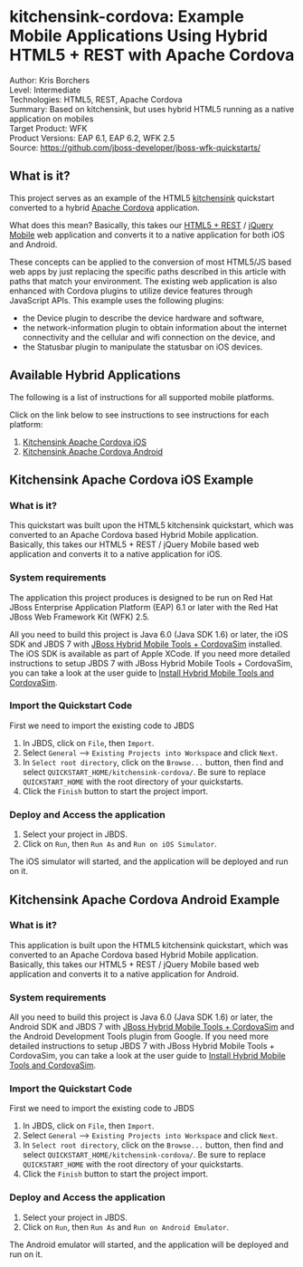 kitchensink-cordova: Example Mobile Applications Using Hybrid HTML5 + REST with Apache Cordova
===============================================================================================
Author: Kris Borchers  
Level: Intermediate  
Technologies: HTML5, REST, Apache Cordova  
Summary: Based on kitchensink, but uses hybrid HTML5 running as a native application on mobiles  
Target Product: WFK  
Product Versions: EAP 6.1, EAP 6.2, WFK 2.5  
Source: <https://github.com/jboss-developer/jboss-wfk-quickstarts/>  

What is it?
-----------

This project serves as an example of the HTML5 [kitchensink](https://github.com/jboss-developer/jboss-wfk-quickstarts/tree/master/kitchensink-html5-mobile) quickstart converted to a hybrid [Apache Cordova](http://cordova.apache.org/) application.

What does this mean? Basically, this takes our [HTML5 + REST](http://www.jboss.org/jdf/quickstarts/jboss-as-quickstart/wfk-quickstarts/kitchensink-html5-mobile/) / [jQuery Mobile](http://jquerymobile.com/) web application and converts it to a native application for both iOS and Android.

These concepts can be applied to the conversion of most HTML5/JS based web apps by just replacing the specific paths described in this article with paths that match your environment. The existing web application is also enhanced with Cordova plugins to utilize device features through JavaScript APIs. This example uses the following plugins:

- the Device plugin to describe the device hardware and software,
- the network-information plugin to obtain information about the internet connectivity and the cellular and wifi connection on the device, and
- the Statusbar plugin to manipulate the statusbar on iOS devices.



Available Hybrid Applications
-----------------------------

The following is a list of instructions for all supported mobile platforms.

Click on the link below to see instructions to see instructions for each platform:

1. [Kitchensink Apache Cordova iOS](#kitchensink-apache-cordova-ios-example)
2. [Kitchensink Apache Cordova Android](#kitchensink-apache-cordova-android-example)



Kitchensink Apache Cordova iOS Example
-----------------------------------

### What is it?

This quickstart was built upon the HTML5 kitchensink quickstart, which was converted to an Apache Cordova based Hybrid Mobile application. Basically, this takes our HTML5 + REST / jQuery Mobile based web application and converts it to a native application for iOS.

### System requirements

The application this project produces is designed to be run on Red Hat JBoss Enterprise Application Platform (EAP) 6.1 or later with the Red Hat JBoss Web Framework Kit (WFK) 2.5.

All you need to build this project is Java 6.0 (Java SDK 1.6) or later, the iOS SDK and JBDS 7 with [JBoss Hybrid Mobile Tools + CordovaSim](http://developer.android.com/tools/sdk/eclipse-adt.html) installed. The iOS SDK is available as part of Apple XCode. If you need more detailed instructions to setup JBDS 7 with JBoss Hybrid Mobile Tools + CordovaSim, you can take a look at the user guide to [Install Hybrid Mobile Tools and CordovaSim](https://access.redhat.com/site/documentation/en-US/Red_Hat_JBoss_Developer_Studio/7.1/html/User_Guide/Install_Hybrid_Mobile_Tools_and_CordovaSim.html).


### Import the Quickstart Code

First we need to import the existing code to JBDS

1. In JBDS, click on `File`, then `Import`.
2. Select `General` --> `Existing Projects into Workspace` and click `Next`.
3. In `Select root directory`, click on the `Browse...` button, then find and select `QUICKSTART_HOME/kitchensink-cordova/`. Be sure to replace `QUICKSTART_HOME` with the root directory of your quickstarts.
4. Click the `Finish` button to start the project import.


### Deploy and Access the application

1. Select your project in JBDS.
2. Click on `Run`, then `Run As` and `Run on iOS Simulator`.

The iOS simulator will started, and the application will be deployed and run on it.



Kitchensink Apache Cordova Android Example
-----------------------------------


### What is it?

This application is built upon the HTML5 kitchensink quickstart, which was converted to an Apache Cordova based Hybrid Mobile application. Basically, this takes our HTML5 + REST / jQuery Mobile based web application and converts it to a native application for Android.

### System requirements

All you need to build this project is Java 6.0 (Java SDK 1.6) or later, the Android SDK and JBDS 7 with [JBoss Hybrid Mobile Tools + CordovaSim](http://developer.android.com/tools/sdk/eclipse-adt.html) and the Android Development Tools plugin from Google. If you need more detailed instructions to setup JBDS 7 with JBoss Hybrid Mobile Tools + CordovaSim, you can take a look at the user guide to [Install Hybrid Mobile Tools and CordovaSim](https://access.redhat.com/site/documentation/en-US/Red_Hat_JBoss_Developer_Studio/7.1/html/User_Guide/Install_Hybrid_Mobile_Tools_and_CordovaSim.html).

### Import the Quickstart Code

First we need to import the existing code to JBDS

1. In JBDS, click on `File`, then `Import`.
2. Select `General` --> `Existing Projects into Workspace` and click `Next`.
3. In `Select root directory`, click on the `Browse...` button, then find and select `QUICKSTART_HOME/kitchensink-cordova/`. Be sure to replace `QUICKSTART_HOME` with the root directory of your quickstarts.
4. Click the `Finish` button to start the project import.


### Deploy and Access the application

1. Select your project in JBDS.
2. Click on `Run`, then `Run As` and `Run on Android Emulator`.

The Android emulator will started, and the application will be deployed and run on it.

